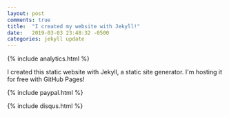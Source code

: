 ```yaml
---
layout: post
comments: true
title:  "I created my website with Jekyll!"
date:   2019-03-03 23:48:32 -0500
categories: jekyll update
---
```


{% include analytics.html %}

I created this static website with Jekyll, a static site generator. I'm hosting it for free with GitHub Pages!

{% include paypal.html %}


{% include disqus.html %}
